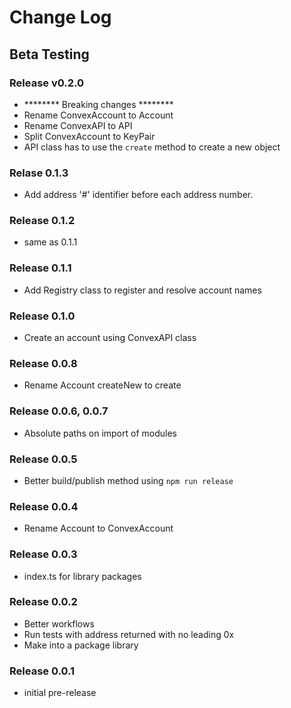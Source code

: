 # Change Log

## Beta Testing

### Release v0.2.0
+   ******** Breaking changes ********
+   Rename ConvexAccount to Account
+   Rename ConvexAPI to API
+   Split ConvexAccount to KeyPair
+   API class has to use the `create` method to create a new object

### Relase 0.1.3
+   Add address '#' identifier before each address number.

### Release 0.1.2
+   same as 0.1.1

### Release 0.1.1
+   Add Registry class to register and resolve account names

### Release 0.1.0
+   Create an account using ConvexAPI class

### Release 0.0.8
+   Rename Account createNew to create

### Release 0.0.6, 0.0.7
+   Absolute paths on import of modules

### Release 0.0.5
+   Better build/publish method using `npm run release`

### Release 0.0.4
+   Rename Account to ConvexAccount

### Release 0.0.3
+   index.ts for library packages

### Release 0.0.2
+   Better workflows
+   Run tests with address returned with no leading 0x
+   Make into a package library

### Release 0.0.1
+   initial pre-release

